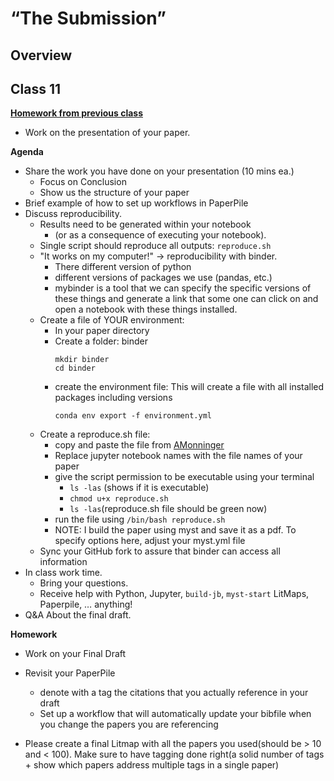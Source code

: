 # “The Submission”

## Overview

## Class 11
**[Homework from previous class](https://github.com/llorracc/as.180.369/tree/main/materials/draft#class-10)**
- Work on the presentation of your paper.


**Agenda**
- Share the work you have done on your presentation (10 mins ea.)
    - Focus on Conclusion
    - Show us the structure of your paper
- Brief example of how to set up workflows in PaperPile
- Discuss reproducibility.
    - Results need to be generated within your notebook
        - (or as a consequence of executing your notebook).
    - Single script should reproduce all outputs: `reproduce.sh`
    - "It works on my computer!" → reproducibility with binder.
        - There different version of python
        - different versions of packages we use (pandas, etc.)
        - mybinder is a tool that we can specify the specific versions of these
          things and generate a link that some one can click on and open a
          notebook with these things installed.
    - Create a file of YOUR environment:
        - In your paper directory
        - Create a folder: binder 
            ```
            mkdir binder
            cd binder
            ```
        - create the environment file: This will create a file with all installed packages including versions
            ```
            conda env export -f environment.yml
            ```
    - Create a reproduce.sh file:
        - copy and paste the file from [AMonninger](../../contrib/AMonninger/Paper_Restructured)
        - Replace jupyter notebook names with the file names of your paper
        - give the script permission to be executable using your terminal
          - ```ls -las``` (shows if it is executable)
          - ```chmod u+x reproduce.sh ```
          - ```ls -las```(reproduce.sh file should be green now)
        - run the file using
            ```/bin/bash reproduce.sh```
        - NOTE: I build the paper using myst and save it as a pdf. To specify options here, adjust your myst.yml file
    - Sync your GitHub fork to assure that binder can access all information
- In class work time.
    - Bring your questions.
    - Receive help with Python, Jupyter, `build-jb`, `myst-start` LitMaps, Paperpile, … anything!
- Q&A About the final draft.

**Homework**
- Work on your Final Draft
- Revisit your PaperPile
    - denote with a tag the citations that you actually reference in your draft
    - Set up a workflow that will automatically update your bibfile when you change the papers you are referencing
 
- Please create a final Litmap with all the papers you used(should be > 10 and < 100). Make sure to have tagging done right(a solid number of tags + show which papers address multiple tags in a single paper)
